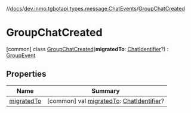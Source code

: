 //[docs](../../../index.md)/[dev.inmo.tgbotapi.types.message.ChatEvents](../index.md)/[GroupChatCreated](index.md)



# GroupChatCreated  
 [common] class [GroupChatCreated](index.md)(**migratedTo**: [ChatIdentifier](../../dev.inmo.tgbotapi.types/-chat-identifier/index.md)?) : [GroupEvent](../../dev.inmo.tgbotapi.types.message.ChatEvents.abstracts/-group-event/index.md)   


## Properties  
  
|  Name |  Summary | 
|---|---|
| <a name="dev.inmo.tgbotapi.types.message.ChatEvents/GroupChatCreated/migratedTo/#/PointingToDeclaration/"></a>[migratedTo](migrated-to.md)| <a name="dev.inmo.tgbotapi.types.message.ChatEvents/GroupChatCreated/migratedTo/#/PointingToDeclaration/"></a> [common] val [migratedTo](migrated-to.md): [ChatIdentifier](../../dev.inmo.tgbotapi.types/-chat-identifier/index.md)?   <br>|

